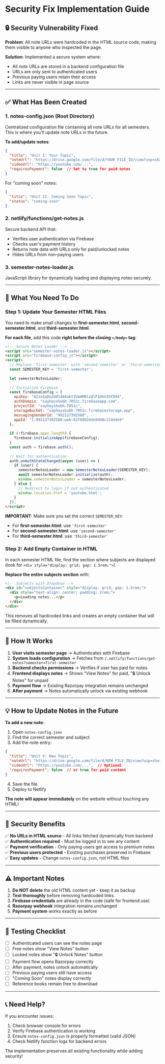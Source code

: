 # Security Fix Implementation Guide

## 🔒 Security Vulnerability Fixed

**Problem**: All note URLs were hardcoded in the HTML source code, making them visible to anyone who inspected the page.

**Solution**: Implemented a secure system where:
- All note URLs are stored in a backend configuration file
- URLs are only sent to authenticated users
- Previous paying users retain their access
- Links are never visible in page source

---

## ✅ What Has Been Created

### 1. **notes-config.json** (Root Directory)
Centralized configuration file containing all note URLs for all semesters. This is where you'll update note URLs in the future.

**To add/update notes**:
```json
{
  "title": "Unit I: Your Topic",
  "noteUrl": "https://drive.google.com/file/d/YOUR_FILE_ID/view?usp=sharing",
  "videoUrl": "https://youtube.com/...",
  "requiresPayment": false  // Set to true for paid notes
}
```

For "coming soon" notes:
```json
{
  "title": "Unit II: Coming Soon Topic",
  "status": "coming-soon"
}
```

### 2. **netlify/functions/get-notes.js**
Secure backend API that:
- Verifies user authentication via Firebase
- Checks user's payment history
- Returns note data with URLs only for paid/unlocked notes
- Hides URLs from non-paying users

### 3. **semester-notes-loader.js**
JavaScript library for dynamically loading and displaying notes securely.

---

## 🔧 What You Need To Do

### Step 1: Update Your Semester HTML Files

You need to make small changes to **first-semester.html**, **second-semester.html**, and **third-semester.html**.

**For each file**, add this code **right before the closing `</body>` tag**:

```html
<!-- Secure Notes Loader -->
<script src="semester-notes-loader.js"></script>
<script src="firebase-config.js"></script>
<script>
  // Replace 'first-semester' with 'second-semester' or 'third-semester' as appropriate
  const SEMESTER_KEY = 'first-semester';
  
  let semesterNotesLoader;
  
  // Initialize Firebase
  const firebaseConfig = {
    apiKey: "AIzaSyDo2dd1484akY3VmHM0lzQlF1DhX35FD94",
    authDomain: "sayheyshubh-7051c.firebaseapp.com",
    projectId: "sayheyshubh-7051c",
    storageBucket: "sayheyshubh-7051c.firebasestorage.app",
    messagingSenderId: "992127392588",
    appId: "1:992127392588:web:62f89024de9d48c1144de9"
  };
  
  if (!firebase.apps.length) {
    firebase.initializeApp(firebaseConfig);
  }
  const auth = firebase.auth();
  
  // Wait for authentication
  auth.onAuthStateChanged(async (user) => {
    if (user) {
      semesterNotesLoader = new SemesterNotesLoader(SEMESTER_KEY);
      await semesterNotesLoader.initialize(auth);
      window.semesterNotesLoader = semesterNotesLoader;
    } else {
      // Redirect to login if not authenticated
      window.location.href = 'youtube.html';
    }
  });
</script>
```

**IMPORTANT**: Make sure you set the correct `SEMESTER_KEY`:
- For **first-semester.html**: use `'first-semester'`
- For **second-semester.html**: use `'second-semester'`
- For **third-semester.html**: use `'third-semester'`

### Step 2: Add Empty Container in HTML

In each semester HTML file, find the section where subjects are displayed (look for `<div style="display: grid; gap: 1.5rem;">`).

**Replace the entire subjects section** with:
```html
<!-- Subjects with Dropdown -->
<div id="subjectsContainer" style="display: grid; gap: 1.5rem;">
  <div style="text-align: center; padding: 2rem;">
    <p>Loading notes...</p>
  </div>
</div>
```

This removes all hardcoded links and creates an empty container that will be filled dynamically.

---

## 🎯 How It Works

1. **User visits semester page** → Authenticates with Firebase
2. **System loads configuration** → Fetches from `/.netlify/functions/get-notes?semester=first-semester`
3. **Backend checks permissions** → Verifies if user has paid for notes
4. **Frontend displays notes** → Shows "View Notes" for paid, "🔒 Unlock Notes" for unpaid
5. **Payment flow** → Existing Razorpay integration remains unchanged
6. **After payment** → Notes automatically unlock via existing webhook

---

## 💡 How to Update Notes in the Future

**To add a new note**:
1. Open `notes-config.json`
2. Find the correct semester and subject
3. Add the note entry:
```json
{
  "title": "Unit V: New Topic",
  "noteUrl": "https://drive.google.com/file/d/NEW_FILE_ID/view?usp=sharing",
  "videoUrl": "https://youtube.com/...",  // Optional
  "requiresPayment": false  // or true for paid content
}
```
4. Save the file
5. Deploy to Netlify

**The note will appear immediately** on the website without touching any HTML!

---

## 🔐 Security Benefits

✅ **No URLs in HTML source** - All links fetched dynamically from backend  
✅ **Authentication required** - Must be logged in to see any content  
✅ **Payment verification** - Only paying users get access to premium notes  
✅ **Previous users protected** - Existing purchases preserved in Firebase  
✅ **Easy updates** - Change `notes-config.json`, not HTML files  

---

## ⚠️ Important Notes

1. **Do NOT delete** the old HTML content yet - keep it as backup
2. **Test thoroughly** before removing hardcoded links
3. **Firebase credentials** are already in the code (safe for frontend use)
4. **Razorpay webhook** integration remains unchanged
5. **Payment system** works exactly as before

---

## 🧪 Testing Checklist

- [ ] Authenticated users can see the notes page
- [ ] Free notes show "View Notes" button
- [ ] Locked notes show "🔒 Unlock Notes" button
- [ ] Payment flow opens Razorpay correctly
- [ ] After payment, notes unlock automatically
- [ ] Previous paying users still have access
- [ ] "Coming Soon" notes display correctly
- [ ] Reference books remain free to download

---

## 📞 Need Help?

If you encounter issues:
1. Check browser console for errors
2. Verify Firebase authentication is working
3. Ensure `notes-config.json` is properly formatted (valid JSON)
4. Check Netlify function logs for backend errors

The implementation preserves all existing functionality while adding security!
